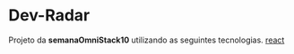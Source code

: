   # Dev-Radar
   Projeto da **semanaOmniStack10** utilizando as seguintes tecnologias.
  [react](./react/CHANGELOG.md)
